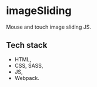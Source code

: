 # imageSliding
Mouse and touch image sliding JS.

## Tech stack
- HTML,
- CSS, SASS,
- JS,
- Webpack.
